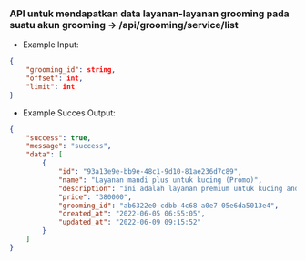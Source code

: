 ### API untuk mendapatkan data layanan-layanan grooming pada suatu akun grooming -> /api/grooming/service/list

- Example Input: 
```json
{   
    "grooming_id": string,
    "offset": int,
    "limit": int
}
```

- Example Succes Output:

```json
{
    "success": true,
    "message": "success",
    "data": [
        {
            "id": "93a13e9e-bb9e-48c1-9d10-81ae236d7c89",
            "name": "Layanan mandi plus untuk kucing (Promo)",
            "description": "ini adalah layanan premium untuk kucing anda agar kucing selalu tampak bersih dan wangi. Layanan ini sedang promo, akan mendapatkan sabun mandi kucing gratis",
            "price": "380000",
            "grooming_id": "ab6322e0-cdbb-4c68-a0e7-05e6da5013e4",
            "created_at": "2022-06-05 06:55:05",
            "updated_at": "2022-06-09 09:15:52"
        }
    ]
}
```